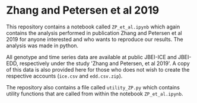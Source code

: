 # Zhang and Petersen et al 2019

This repository contains a notebook called `ZP_et_al.ipynb` which again contains the analysis performed in publication Zhang and Petersen et al 2019 for anyone interested and who wants to reproduce our results. The analysis was made in python.

All genotype and time series data are available at public JBEI-ICE and JBEI-EDD, respectively under the study 'Zhang and Petersen, et al 2019'. A copy of this data is also provided here for those who does not wish to create the respective accounts (`ice.csv` and `edd.csv.zip`).

The repository also contains a file called `utility_ZP.py` which contains utility functions that are called from within the notebook `ZP_et_al.ipynb`.
